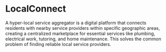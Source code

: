 # LocalConnect
A hyper-local service aggregator is a digital platform that connects residents with nearby service providers within specific geographic areas, creating a centralized marketplace for essential services like plumbing, electrical work, tutoring, and home maintenance. This solves the common problem of finding reliable local service providers.
